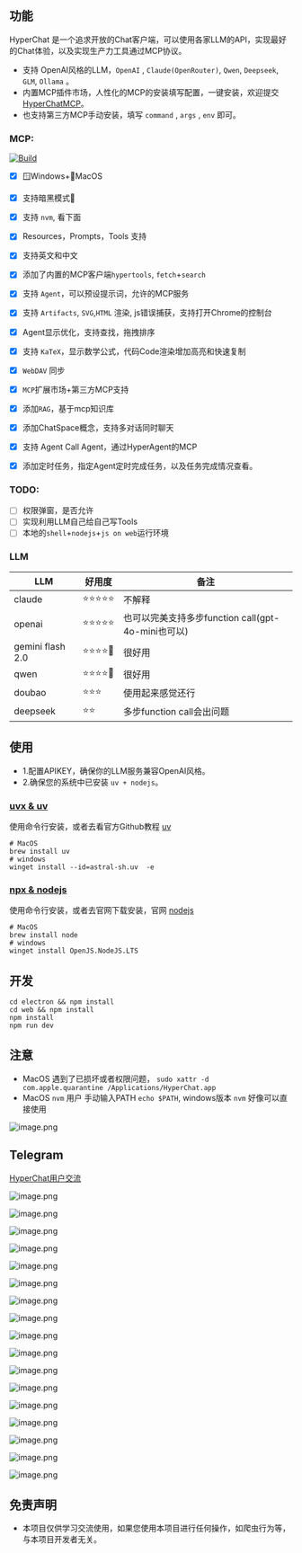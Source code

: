 ## 功能

HyperChat 是一个追求开放的Chat客户端，可以使用各家LLM的API，实现最好的Chat体验，以及实现生产力工具通过MCP协议。

* 支持 OpenAI风格的LLM，`OpenAI` , `Claude(OpenRouter)`, `Qwen`, `Deepseek`, `GLM`, `Ollama` 。
* 内置MCP插件市场，人性化的MCP的安装填写配置，一键安装，欢迎提交[HyperChatMCP](https://github.com/BigSweetPotatoStudio/HyperChatMCP)。
* 也支持第三方MCP手动安装，填写 `command` , `args` , `env` 即可。

### MCP: 

[![Build](https://github.com/BigSweetPotatoStudio/HyperChat/actions/workflows/build.yml/badge.svg)](https://github.com/BigSweetPotatoStudio/HyperChat/actions/workflows/build.yml)

- [x] 🪟Windows+🍏MacOS
- [x] 支持暗黑模式🌙
- [x] 支持 `nvm`, 看下面
- [x] Resources，Prompts，Tools 支持
- [x] 支持英文和中文
- [x] 添加了内置的MCP客户端`hypertools`, `fetch`+`search`
- [x] 支持 `Agent`，可以预设提示词，允许的MCP服务
- [x] 支持 `Artifacts`, `SVG`,`HTML` 渲染, js错误捕获，支持打开Chrome的控制台
- [x] Agent显示优化，支持查找，拖拽排序
- [x] 支持 `KaTeX`，显示数学公式，代码Code渲染增加高亮和快速复制
- [x] `WebDAV` 同步
- [x] `MCP`扩展市场+第三方MCP支持
- [x] 添加`RAG`，基于mcp知识库
- [x] 添加ChatSpace概念，支持多对话同时聊天
- [x] 支持 Agent Call Agent，通过HyperAgent的MCP
- [x] 添加定时任务，指定Agent定时完成任务，以及任务完成情况查看。


### TODO:

- [ ] 权限弹窗，是否允许
- [ ] 实现利用LLM自己给自己写Tools
- [ ] 本地的`shell`+`nodejs`+`js on web`运行环境

### LLM

| LLM      | 好用度    | 备注                         |
| -------- | ------ | -------------------------- |
| claude   | ⭐⭐⭐⭐⭐  | 不解释                    |
| openai   | ⭐⭐⭐⭐⭐ | 也可以完美支持多步function call(gpt-4o-mini也可以) |
| gemini flash 2.0   | ⭐⭐⭐⭐🌙 |  很好用 |
| qwen       | ⭐⭐⭐⭐🌙    | 很好用                 |
| doubao       | ⭐⭐⭐    | 使用起来感觉还行                   |
| deepseek | ⭐⭐      | 多步function call会出问题       |

## 使用

* 1.配置APIKEY，确保你的LLM服务兼容OpenAI风格。
* 2.确保您的系统中已安装 `uv + nodejs`。

### [uvx & uv](https://github.com/astral-sh/uv)

使用命令行安装，或者去看官方Github教程 [uv](https://github.com/astral-sh/uv)

```
# MacOS
brew install uv
# windows
winget install --id=astral-sh.uv  -e
```
### [npx & nodejs](https://nodejs.org/en)

使用命令行安装，或者去官网下载安装，官网 [nodejs](https://nodejs.org/en)
```
# MacOS
brew install node
# windows
winget install OpenJS.NodeJS.LTS
```

## 开发

```
cd electron && npm install
cd web && npm install
npm install
npm run dev
```


## 注意

* MacOS 遇到了已损坏或者权限问题， `sudo xattr -d com.apple.quarantine /Applications/HyperChat.app`
* MacOS `nvm` 用户 手动输入PATH `echo $PATH`, windows版本 `nvm` 好像可以直接使用

![image.png](./images/image47.png)



## Telegram

[HyperChat用户交流](https://t.me/dadigua001)

![image.png](./images/image52.png)

![image.png](./images/image53.png)

![image.png](./images/image51.png)

![image.png](./images/image13.png)

![image.png](./images/image43.png)

![image.png](./images/image45.png)

![image.png](./images/image44.png)

![image.png](./images/image46.png)

![image.png](./images/image22.png)

![image.png](./images/image21.png)

![image.png](./images/image35.png)

![image.png](./images/image36.png)

![image.png](./images/image42.png)

![image.png](./images/image33.png)

![image.png](./images/image34.png)

![image.png](./images/image48.png)

![image.png](./images/image50.png)

## 免责声明

* 本项目仅供学习交流使用，如果您使用本项目进行任何操作，如爬虫行为等，与本项目开发者无关。